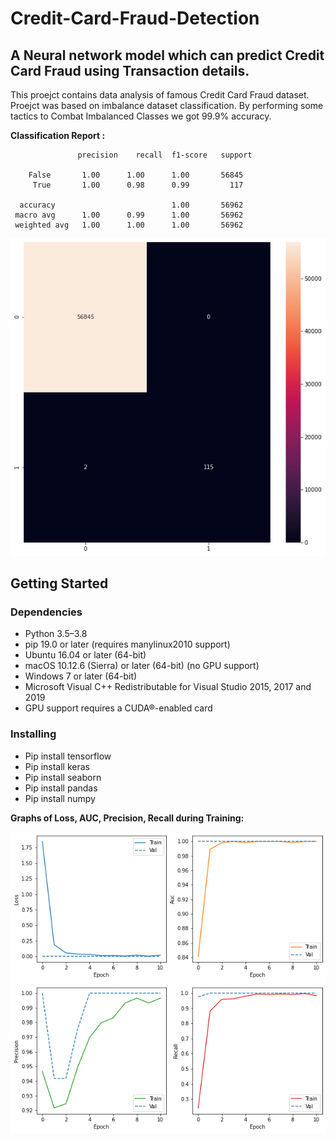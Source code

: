 # Credit-Card-Fraud-Detection

## A Neural network model which can predict Credit Card Fraud using Transaction details.
This proejct contains data analysis of famous Credit Card Fraud dataset. Proejct was based on imbalance dataset classification. By performing some tactics to Combat Imbalanced Classes we got 99.9% accuracy.

**Classification Report :**<br>

                   precision    recall  f1-score   support

        False       1.00      1.00      1.00       56845
         True       1.00      0.98      0.99         117

      accuracy                          1.00       56962
     macro avg      1.00      0.99      1.00       56962 
     weighted avg   1.00      1.00      1.00       56962




![](Results/confusion_matrix.png)

## Getting Started

### Dependencies

* Python 3.5–3.8
* pip 19.0 or later (requires manylinux2010 support)
* Ubuntu 16.04 or later (64-bit)
* macOS 10.12.6 (Sierra) or later (64-bit) (no GPU support)
* Windows 7 or later (64-bit)
* Microsoft Visual C++ Redistributable for Visual Studio 2015, 2017 and 2019
* GPU support requires a CUDA®-enabled card 

### Installing

* Pip install tensorflow
* Pip install keras
* Pip install seaborn
* Pip install pandas
* Pip install numpy

**Graphs of Loss, AUC, Precision, Recall during Training:**

![](Results/graphs.png)

